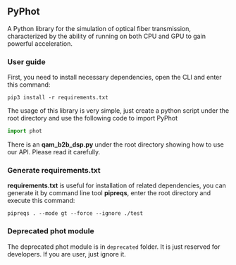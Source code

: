 ## PyPhot

A Python library for the simulation of optical fiber transmission, characterized by the ability of running on both CPU and GPU to gain powerful acceleration.

### User guide

First, you need to install necessary dependencies, open the CLI and enter this command:

```shell
pip3 install -r requirements.txt
```

The usage of this library is very simple, just create a python script under the root directory and use the following code to import PyPhot

```python
import phot
```

There is an **qam_b2b_dsp.py** under the root directory showing how to use our API. Please read it carefully.

### Generate requirements.txt

**requirements.txt** is useful for installation of related dependencies, you can generate it by command line tool **pipreqs**, enter the root directory and execute this command:

```shell
pipreqs . --mode gt --force --ignore ./test
```

### Deprecated phot module

The deprecated phot module is in `deprecated` folder. It is just reserved for developers. If you are user, just ignore it.
